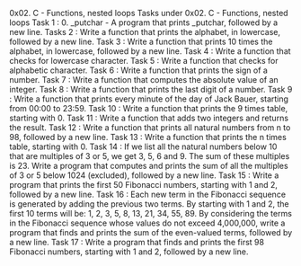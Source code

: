 0x02. C - Functions, nested loops
Tasks under 0x02. C - Functions, nested loops
Task 1 : 0. _putchar - A program that prints _putchar, followed by a new line.
Tasks 2 : Write a function that prints the alphabet, in lowercase, followed by a new line.
Task 3 : Write a function that prints 10 times the alphabet, in lowercase, followed by a new line.
Task 4 : Write a function that checks for lowercase character.
Task 5 : Write a function that checks for alphabetic character.
Task 6 : Write a function that prints the sign of a number.
Task 7 : Write a function that computes the absolute value of an integer.
Task 8 : Write a function that prints the last digit of a number.
Task 9 : Write a function that prints every minute of the day of Jack Bauer, starting from 00:00 to 23:59.
Task 10 : Write a function that prints the 9 times table, starting with 0.
Task 11 : Write a function that adds two integers and returns the result.
Task 12 : Write a function that prints all natural numbers from n to 98, followed by a new line.
Task 13 : Write a function that prints the n times table, starting with 0.
Task 14 : If we list all the natural numbers below 10 that are multiples of 3 or 5, we get 3, 5, 6 and 9. The sum of these multiples is 23. Write a program that computes and prints the sum of all the multiples of 3 or 5 below 1024 (excluded), followed by a new line.
Task 15 : Write a program that prints the first 50 Fibonacci numbers, starting with 1 and 2, followed by a new line.
Task 16 : Each new term in the Fibonacci sequence is generated by adding the previous two terms. By starting with 1 and 2, the first 10 terms will be: 1, 2, 3, 5, 8, 13, 21, 34, 55, 89. By considering the terms in the Fibonacci sequence whose values do not exceed 4,000,000, write a program that finds and prints the sum of the even-valued terms, followed by a new line.
Task 17 : Write a program that finds and prints the first 98 Fibonacci numbers, starting with 1 and 2, followed by a new line.
